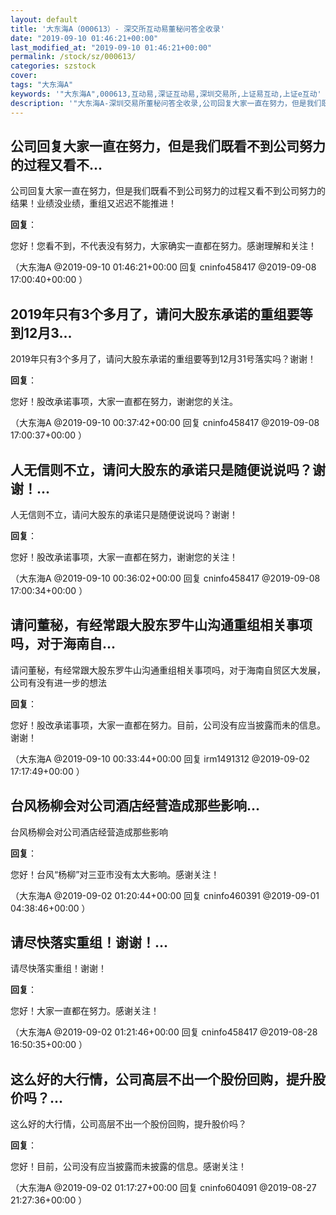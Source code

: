 ```yaml
---
layout: default
title: '大东海A（000613）- 深交所互动易董秘问答全收录'
date: "2019-09-10 01:46:21+00:00"
last_modified_at: "2019-09-10 01:46:21+00:00"
permalink: /stock/sz/000613/
categories: szstock
cover: 
tags: "大东海A"
keywords: '"大东海A",000613,互动易,深证互动易,深圳交易所,上证易互动,上证e互动'
description: '"大东海A-深圳交易所董秘问答全收录,公司回复大家一直在努力，但是我们既看不到公司努力的过程又看不到公司努力的结果！业绩没业绩，重组又迟迟不能推进！"'
---
```


## 公司回复大家一直在努力，但是我们既看不到公司努力的过程又看不...

公司回复大家一直在努力，但是我们既看不到公司努力的过程又看不到公司努力的结果！业绩没业绩，重组又迟迟不能推进！

**回复**：

您好！您看不到，不代表没有努力，大家确实一直都在努力。感谢理解和关注！ 

（大东海A  @2019-09-10 01:46:21+00:00 回复 cninfo458417  @2019-09-08 17:00:40+00:00 ）

## 2019年只有3个多月了，请问大股东承诺的重组要等到12月3...

2019年只有3个多月了，请问大股东承诺的重组要等到12月31号落实吗？谢谢！

**回复**：

您好！股改承诺事项，大家一直都在努力，谢谢您的关注。 

（大东海A  @2019-09-10 00:37:42+00:00 回复 cninfo458417  @2019-09-08 17:00:37+00:00 ）

## 人无信则不立，请问大股东的承诺只是随便说说吗？谢谢！...

人无信则不立，请问大股东的承诺只是随便说说吗？谢谢！

**回复**：

您好！股改承诺事项，大家一直都在努力，谢谢您的关注！ 

（大东海A  @2019-09-10 00:36:02+00:00 回复 cninfo458417  @2019-09-08 17:00:34+00:00 ）

## 请问董秘，有经常跟大股东罗牛山沟通重组相关事项吗，对于海南自...

请问董秘，有经常跟大股东罗牛山沟通重组相关事项吗，对于海南自贸区大发展，公司有没有进一步的想法

**回复**：

您好！股改承诺事项，大家一直都在努力。目前，公司没有应当披露而未的信息。谢谢！ 

（大东海A  @2019-09-10 00:33:44+00:00 回复 irm1491312  @2019-09-02 17:17:49+00:00 ）

## 台风杨柳会对公司酒店经营造成那些影响...

台风杨柳会对公司酒店经营造成那些影响

**回复**：

您好！台风“杨柳”对三亚市没有太大影响。感谢关注！ 

（大东海A  @2019-09-02 01:20:44+00:00 回复 cninfo460391  @2019-09-01 04:38:46+00:00 ）

## 请尽快落实重组！谢谢！...

请尽快落实重组！谢谢！

**回复**：

您好！大家一直都在努力。感谢关注！ 

（大东海A  @2019-09-02 01:21:46+00:00 回复 cninfo458417  @2019-08-28 16:50:35+00:00 ）

## 这么好的大行情，公司高层不出一个股份回购，提升股价吗？...

这么好的大行情，公司高层不出一个股份回购，提升股价吗？

**回复**：

您好！目前，公司没有应当披露而未披露的信息。感谢关注！ 

（大东海A  @2019-09-02 01:17:27+00:00 回复 cninfo604091  @2019-08-27 21:27:36+00:00 ）

